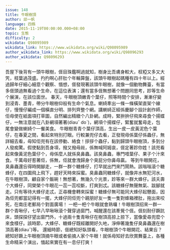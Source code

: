 ```yaml
---
issue: 148
title: 牛眼樹頂
author: 邱一帆
language: 四縣
date: 2015-11-19T00:00:00.000+08:00
topic: 生態
difficulty: 2
wikidata: Q98095989
wikidata_link: https://www.wikidata.org/wiki/Q98095989
author_wikidata_link: https://www.wikidata.org/wiki/Q98096293
author_wikidata: Q98096293
---
```

吾屋下後背有一頭牛眼樹，𠊎目珠鑑啊過就知，樹身比吾膚身較大，杈椏又多又大笐，枝葉過茂盛。扚扚啊心肝肚个年輪算盤，該頭牛眼樹起碼種有四十年以上。經過歸年仔細心細意个觀察、愐想，𠊎發現著該頭牛眼樹，就像一個動物舞臺，有當多𠊎頭過無看過个生命，在這位表演；還有當多𠊎無想著个問題同思考，跈等生命个展演，在該位面世。
春天，牛眼樹頂嫩青个葉仔，照等時間个安排，漸漸仔變到浸青、墨青，帶分牛眼樹仰般有生命个氣息。蝲䗁牽出一條一條橫架直架个線仔，慢慢仔編成一個橫直分明、排列齊整个網。講蝲䗁正經係慶腳个設計創作師，佢毋使在紙面項打草圖，自然編出精緻个八卦網。成時，緊拚拚仔飛來尋食个揚蝶仔，一無注意就在八卦網項著著(diauˇ doˋ)，網項个揚蝶仔，緊奮就奮毋走，包尾會變做蝲䗁个一餐美食。
牛眼樹青青个葉仔頂高，生出一皮一皮黃泥色个葉仔，在春夏之間，看起來特別打眼。行較兼兜仔去看，正發現毋係葉仔係蟲仔，無詳細去看，毋知佢兜有在該停動、絡食！拶拶个蟲仔，黏到歸頭牛眼樹頂，多到分人發痴驚。假使黏到吾身項，撥又撥毋㪐，係無喊阿姆哀，𠊎定著跈你姓！該兜看起來像黃泥色葉仔个，毋係麼人就係臭鼻蟲。該臭鼻蟲，專門唶葉仔、果子个汁來食。千萬毋好惹著佢，係無，佢就會洩歸身个臭屁分你鼻毋贏。
等到牛眼開花，臭鼻蟲還吂得時開腳走，一群一群个糖蜂仔，打早就出門來鬥鬧熱。該嗡嗡滾个糖蜂仔，在四圍飛上飛下，趕好天時來採蜜。臭鼻蟲同糖蜂仔，就像井水無犯河水，在牛眼樹頂，顧自家个飯碗！無想著，無幾久个光景，跈等來一群大蜂仔。該夭壽个大蜂仔，同榮榮个牛眼花一蕊一蕊咬斷，打爽到忒。該糖蜂仔無聲無氣、跋腳就走。只有等待大蜂仔走忒，正尋機會轉來採蜜！糖蜂仔無可能同大蜂仔起戇面，因為佢兜都當記得有一擺，大蜂仔同佢兜个親朋好友一隻一隻對蜂箱裡肚，拖出來咬死，在南庄老郵局个對面廣場！
一杷一杷个牛眼就會熟囉！牛眼樹頂招來一群一群个青啾仔，七早八早啾啾滾个聲穿過窗門，喊醒還在該牽覺个𠊎。𠊎刻耐仔蹶䟘床，頭探探仔望出窗門外，十過兩十隻青啾仔在樹頂高掠上掠下，當像愛尋兜麼个來食樣仔。該時節，大蜂仔、糖蜂仔既經離開好久吔，淨伸著幾隻仔臭鼻蟲還在樹頂高著(diauˇ)等。
還細時節，𠊎總知好臥頭看，牛眼樹頂个牛眼開花、結果吂？總知好蹶上牛眼樹頂摘牛眼或者偷摘人家个牛眼！就係毋知好去欣賞舞臺上，各種生命精采个演出，愐起來實在有一息仔打爽！